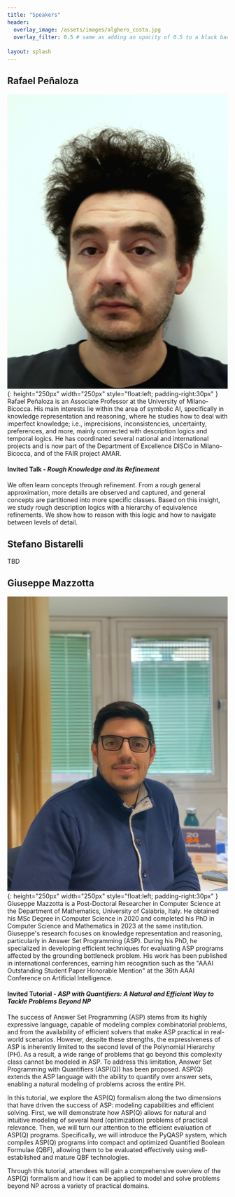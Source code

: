 ```yaml
---
title: "Speakers"
header:
  overlay_image: /assets/images/alghero_costa.jpg
  overlay_filter: 0.5 # same as adding an opacity of 0.5 to a black background
  
layout: splash
---
```


## Rafael Peñaloza

![/assets/images/rafael.jpg](/assets/images/rafael.jpg){: height="250px" width="250px" style="float:left; padding-right:30px" }
Rafael Peñaloza is an Associate Professor at the University of Milano-Bicocca. His main interests lie within the area of symbolic AI, specifically in knowledge representation and reasoning, where he studies how to deal with imperfect knowledge; i.e., imprecisions, inconsistencies, uncertainty, preferences, and more, mainly connected with description logics and temporal logics. He has coordinated several national and international projects and is now part of the Department of Excellence DISCo in Milano-Bicocca, and of the FAIR project AMAR.

#### Invited Talk - *Rough Knowledge and its Refinement*
We often learn concepts through refinement. From a rough general approximation, more details are observed and captured, and general concepts are partitioned into more specific classes. Based on this insight, we study rough description logics with a hierarchy of equivalence refinements. We show how to reason with this logic and how to navigate between levels of detail.

## Stefano Bistarelli
TBD

## Giuseppe Mazzotta

![/assets/images/giuseppe.jpg](/assets/images/giuseppe.jpg){: height="250px" width="250px" style="float:left; padding-right:30px" }
Giuseppe Mazzotta is a Post-Doctoral Researcher in Computer Science at the Department of Mathematics, University of Calabria, Italy. He obtained his MSc Degree in Computer Science in 2020 and completed his PhD in Computer Science and Mathematics in 2023 at the same institution. Giuseppe's research focuses on knowledge representation and reasoning, particularly in Answer Set Programming (ASP). During his PhD, he specialized in developing efficient techniques for evaluating ASP programs affected by the grounding bottleneck problem. His work has been published in international conferences, earning him recognition such as the "AAAI Outstanding Student Paper Honorable Mention" at the 36th AAAI Conference on Artificial Intelligence.

#### Invited Tutorial - *ASP with Quantifiers: A Natural and Efficient Way to Tackle Problems Beyond NP*
The success of Answer Set Programming (ASP) stems from its highly expressive language, capable of modeling complex combinatorial problems, and from the availability of efficient solvers that make ASP practical in real-world scenarios.
However, despite these strengths, the expressiveness of ASP is inherently limited to the second level of the Polynomial Hierarchy (PH). As a result, a wide range of problems that go beyond this complexity class cannot be modeled in ASP.
To address this limitation, Answer Set Programming with Quantifiers (ASP(Q)) has been proposed. ASP(Q) extends the ASP language with the ability to quantify over answer sets, enabling a natural modeling of problems across the entire PH. 

In this tutorial, we explore the ASP(Q) formalism along the two dimensions that have driven the success of ASP: modeling capabilities and efficient solving. First, we will demonstrate how ASP(Q) allows for natural and intuitive modeling of several hard (optimization) problems of practical relevance. Then, we will turn our attention to the efficient evaluation of ASP(Q) programs. Specifically, we will introduce the PyQASP system, which compiles ASP(Q) programs into compact and optimized Quantified Boolean Formulae (QBF), allowing them to be evaluated effectively using well-established and mature QBF technologies.

Through this tutorial, attendees will gain a comprehensive overview of the ASP(Q) formalism and how it can be applied to model and solve problems beyond NP across a variety of practical domains.